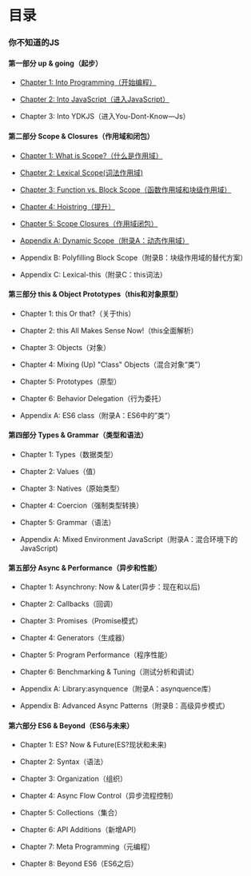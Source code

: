目录
===

### 你不知道的JS

#### 第一部分 up & going（起步）

+ [Chapter 1: Into Programming（开始编程）](起步/ch1.md)

+ [Chapter 2: Into JavaScript（进入JavaScript）](起步/ch2.md)

+ Chapter 3: Into YDKJS（进入You-Dont-Know—Js）

#### 第二部分 Scope & Closures（作用域和闭包）

+ [Chapter 1: What is Scope?（什么是作用域）](作用域和闭包/ch1.md)

+ [Chapter 2: Lexical Scope(词法作用域)](作用域和闭包/ch2.md)

+ [Chapter 3: Function vs. Block Scope（函数作用域和块级作用域）](作用域和闭包/ch3.md)

+ [Chapter 4: Hoistring（提升）](作用域和闭包/ch4.md)

+ [Chapter 5: Scope Closures（作用域闭包）](作用域和闭包/ch5.md)

+ [Appendix A: Dynamic Scope（附录A：动态作用域）](作用域和闭包/apA.md)

+ Appendix B: Polyfilling Block Scope（附录B：块级作用域的替代方案）

+ Appendix C: Lexical-this（附录C：this词法）

#### 第三部分 this & Object Prototypes（this和对象原型）

+ Chapter 1: this Or that?（关于this）

+ Chapter 2: this All Makes Sense Now!（this全面解析）

+ Chapter 3: Objects（对象）

+ Chapter 4: Mixing (Up) "Class" Objects（混合对象“类”）

+ Chapter 5: Prototypes（原型）

+ Chapter 6: Behavior Delegation（行为委托）

+ Appendix A: ES6 class（附录A：ES6中的”类“）

#### 第四部分 Types & Grammar（类型和语法）

+ Chapter 1: Types（数据类型）

+ Chapter 2: Values（值）

+ Chapter 3: Natives（原始类型）

+ Chapter 4: Coercion（强制类型转换）

+ Chapter 5: Grammar（语法）

+ Appendix A: Mixed Environment JavaScript（附录A：混合环境下的JavaScript)

#### 第五部分 Async & Performance（异步和性能）

+ Chapter 1: Asynchrony: Now & Later(异步：现在和以后)

+ Chapter 2: Callbacks（回调）

+ Chapter 3: Promises（Promise模式）

+ Chapter 4: Generators（生成器）

+ Chapter 5: Program Performance（程序性能）

+ Chapter 6: Benchmarking & Tuning（测试分析和调试）

+ Appendix A: Library:asynquence（附录A：asynquence库）

+ Appendix B: Advanced Async Patterns（附录B：高级异步模式）

#### 第六部分 ES6 & Beyond（ES6与未来）

+ Chapter 1: ES? Now & Future(ES?现状和未来)

+ Chapter 2: Syntax（语法）

+ Chapter 3: Organization（组织）

+ Chapter 4: Async Flow Control（异步流程控制）

+ Chapter 5: Collections（集合）

+ Chapter 6: API Additions（新增API）

+ Chapter 7: Meta Programming（元编程）

+ Chapter 8: Beyond ES6（ES6之后）
